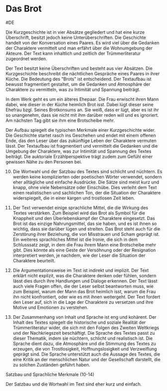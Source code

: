 # Das Brot
#DE 

Die Kurzgeschichte ist in vier Absätze gegliedert und hat eine kurze Überschrift, besitzt jedoch keine Unterüberschriften. Die Geschichte handelt von der Konversation eines Paares. Es wird viel über die Gedanken der Charaktere vermittelt und man erfährt über die Wohnumgebung der Akteure. Der Text kann inhaltlich und zeitlich der Trümmerliteratur zugeordnet werden.

Der Text besitzt keine Überschriften und besteht aus vier Absätzen. Die Kurzgeschichte beschreibt die nächtlichen Gespräche eines Paares in ihrer Küche. Die Bedeutung des "Brots" ist entscheidend. Der Textaufbau ist bewusst fragmentiert gestaltet, um die Gedanken und Atmosphäre der Charaktere zu vermitteln, was zu Intimität und Spannung beiträgt.

In dem Werk geht es um ein älteres Ehepaar. Die Frau erwischt ihren Mann dabei, wie dieser in der Küche heimlich Brot isst. Dabei lügt dieser seine Ehefrau bzgl. Seines Brotkonsums an. Sie weiß, dass er lügt, aber es ist ihr so unangenehm, dass sie nicht mit ihm darüber reden will und es ignoriert. Am nächsten Tag gibt sie ihm eine Brotscheibe mehr.

Der Aufbau spiegelt die typischen Merkmale einer Kurzgeschichte wider. Die Geschichte startet rasch ins Geschehen und endet mit einem offenen Ende, das den Leser über das zukünftige Leben der Charaktere vermuten lässt. Der Textaufbau ist fragmentiert und vermittelt die Gedanken und die Umgebung der Charaktere, was zur Intimität und Spannung des Textes beiträgt. Die auktoriale Erzählperspektive trägt zudem zum Gefühl einer gewissen Nähe zu den Personen bei.

10. Die Wortwahl und der Satzbau des Textes sind schlicht und nüchtern. Es werden keine komplizierten oder poetischen Wörter verwendet, sondern eher alltägliche und einfache Ausdrücke. Die Sätze sind meist kurz und knapp, ohne viele Nebensätze oder Einschübe. Dies verleiht dem Text einen realistischen und sachlichen Ton, der die Situation der Charaktere widerspiegelt, die in einer kargen und trostlosen Zeit leben.

11. Der Text verwendet einige sprachliche Mittel, die die Wirkung des Textes verstärken. Zum Beispiel wird das Brot als Symbol für die Knappheit und den Überlebenskampf der Charaktere eingesetzt. Das Brot ist das einzige Nahrungsmittel, das sie haben, und es ist ihnen so wichtig, dass sie darüber lügen und streiten. Das Brot steht auch für die Zerstörung ihrer Beziehung, die von Misstrauen und Scham geprägt ist. Ein weiteres sprachliches Mittel ist die Ironie, die sich in dem Schlusssatz zeigt, in dem die Frau ihrem Mann eine Brotscheibe mehr gibt. Dies könnte als eine Geste der Versöhnung oder der Resignation interpretiert werden, je nachdem, wie der Leser die Situation der Charaktere beurteilt.

12. Die Argumentationsweise im Text ist indirekt und implizit. Der Text erklärt nicht explizit, was die Charaktere denken oder fühlen, sondern lässt dies durch ihre Handlungen und Dialoge erkennen. Der Text lässt auch viele Fragen offen, die der Leser selbst beantworten muss, wie zum Beispiel, warum der Mann das Brot heimlich isst, warum die Frau ihn nicht konfrontiert, oder wie es mit ihnen weitergeht. Der Text fordert den Leser auf, sich in die Lage der Charaktere zu versetzen und ihre Motive und Emotionen zu verstehen.

13. Der Zusammenhang von Inhalt und Sprache ist eng und kohärent. Der Inhalt des Textes spiegelt die historische und soziale Realität der Trümmerliteratur wider, die sich mit den Folgen des Zweiten Weltkriegs und der Nachkriegszeit beschäftigt. Die Sprache des Textes passt zu dieser Thematik, indem sie nüchtern, schlicht und realistisch ist. Die Sprache dient dazu, die Atmosphäre und die Stimmung des Textes zu erzeugen, die von Trostlosigkeit, Hoffnungslosigkeit und Verzweiflung geprägt sind. Die Sprache unterstützt auch die Aussage des Textes, die eine Kritik an der menschlichen Natur und der Gesellschaft darstellt, die zu solchen Zuständen geführt haben.

Satzbau und Sprachliche Merkmale (10-14)

Der Satzbau und die Wortwahl im Text sind eher kurz und einfach. 